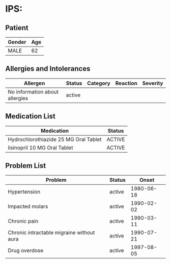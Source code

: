 # IPS:

## Patient

|Gender|Age|
|---|---|
|MALE|62|

## Allergies and Intolerances

|Allergen|Status|Category|Reaction|Severity|
|---|---|---|---|---|
|No information about allergies|active||||

## Medication List

|Medication|Status|
|---|---|
|Hydrochlorothiazide 25 MG Oral Tablet|ACTIVE|
|lisinopril 10 MG Oral Tablet|ACTIVE|

## Problem List

|Problem|Status|Onset|
|---|---|---|
|Hypertension|active|1980-06-18|
|Impacted molars|active|1990-02-02|
|Chronic pain|active|1990-03-11|
|Chronic intractable migraine without aura|active|1990-07-21|
|Drug overdose|active|1997-08-05|
